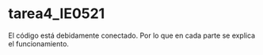 # tarea4_IE0521
El código está debidamente conectado. Por lo que en cada parte se explica el funcionamiento.
